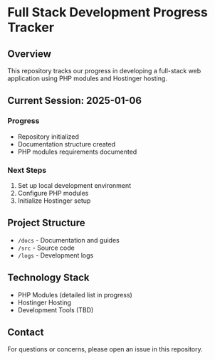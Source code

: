 # Full Stack Development Progress Tracker

## Overview
This repository tracks our progress in developing a full-stack web application using PHP modules and Hostinger hosting.

## Current Session: 2025-01-06
### Progress
- Repository initialized
- Documentation structure created
- PHP modules requirements documented

### Next Steps
1. Set up local development environment
2. Configure PHP modules
3. Initialize Hostinger setup

## Project Structure
- `/docs` - Documentation and guides
- `/src` - Source code
- `/logs` - Development logs

## Technology Stack
- PHP Modules (detailed list in progress)
- Hostinger Hosting
- Development Tools (TBD)

## Contact
For questions or concerns, please open an issue in this repository.
